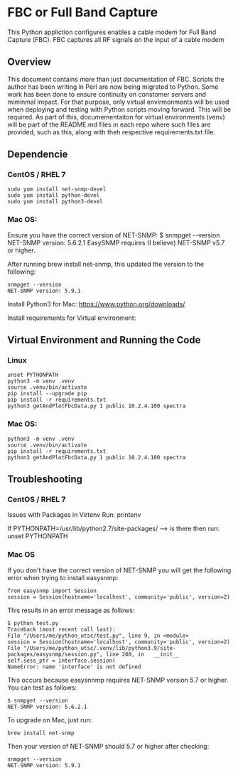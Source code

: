# FBC or Full Band Capture
This Python appliction configures enables a cable modem for Full Band Capture (FBC). FBC captures all RF signals on the input of a cable modem

## Overview
This document contains more than just documentation of FBC. Scripts the author has been writing in Perl are now being migrated to Python. Some work has been done to ensure continuity on constomer servers and miminmal impact. For that purpose, only virtual envirmonments will be used when deploying and testing with Python scripts moving forward. This will be required. As part of this, documementaiton for virtual environments (venv) will be part of the README.md files in each repo where such files are provided, such as this, along with theh respective requirements.txt file.

## Dependencie

### CentOS / RHEL 7

    sudo yum install net-snmp-devel
    sudo yum install python-devel
    sudo yum install python3-devel

### Mac OS:

Ensure you have the correct version of NET-SNMP:
    $ snmpget --version
    NET-SNMP version: 5.6.2.1
    EasySNMP requires (I believe) NET-SNMP v5.7 or higher.

After running brew install net-snmp, this updated the version to the following:

    snmpget --version
    NET-SNMP version: 5.9.1

Install Python3 for Mac:
    https://www.python.org/downloads/

Install requirements for Virtual environment:
    

## Virtual Environment and Running the Code
### Linux
    unset PYTHONPATH
    python3 -m venv .venv
    source .venv/bin/activate
    pip install --upgrade pip
    pip install -r requirements.txt
    python3 getAndPlotFbcData.py 1 public 10.2.4.100 spectra
### Mac OS:
    python3 -m venv .venv
	source .venv/bin/activate
    pip install -r requirements.txt
    python3 getAndPlotFbcData.py 1 public 10.2.4.100 spectra
## Troubleshooting

### CentOS / RHEL 7 

Issues with Packages in Virtenv
Run:
    printenv

If PYTHONPATH=/usr/lib/python2.7/site-packages/ —> is there then run:
	unset PYTHONPATH

### Mac OS

If you don't have the correct version of NET-SNMP you will get the following error when trying to install easysnmp:

    from easysnmp import Session
    session = Session(hostname='localhost', community='public', version=2)

This results in an error message as follows:
  
    $ python test.py 
    Traceback (most recent call last):
    File "/Users/me/python_utsc/test.py", line 9, in <module>
    session = Session(hostname='localhost', community='public', version=2)
    File "/Users/me/python_utsc/.venv/lib/python3.9/site-packages/easysnmp/session.py", line 280, in   __init__
    self.sess_ptr = interface.session(
    NameError: name 'interface' is not defined

This occurs because easysnnmp requires NET-SNMP version 5.7 or higher. You can test as follows:

    $ snmpget --version
    NET-SNMP version: 5.6.2.1

To upgrade on Mac, just run:
    
    brew install net-snmp

Then your version of NET-SNMP should 5.7 or higher after checking:

    snmpget --version
    NET-SNMP version: 5.9.1
